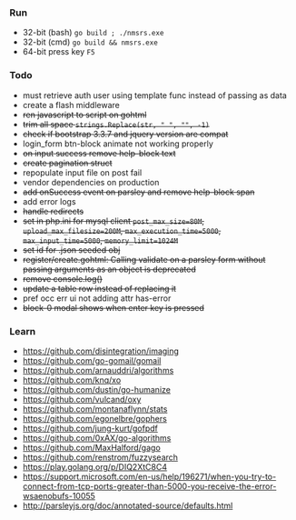 ### Run
* 32-bit (bash) `go build ; ./nmsrs.exe`
* 32-bit (cmd) `go build && nmsrs.exe`
* 64-bit press key `F5`

### Todo
* must retrieve auth user using template func instead of passing as data
* create a flash middleware
* ~~ren javascript to script on gohtml~~
* ~~trim all space `strings.Replace(str, " ", "", -1)`~~
* ~~check if bootstrap 3.3.7 and jquery version are compat~~
* login_form btn-block animate not working properly
* ~~on input success remove help-block text~~
* ~~create pagination struct~~
* repopulate input file on post fail
* vendor dependencies on production
* ~~add onSuccess event on parsley and remove help-block span~~
* add error logs
* ~~handle redirects~~
* ~~set in php.ini for mysql client `post_max_size=80M`, `upload_max_filesize=200M`, `max_execution_time=5000`, `max_input_time=5000`, `memory_limit=1024M`~~
* ~~set id for .json seeded obj~~
* ~~register/create.gohtml: Calling validate on a parsley form without passing arguments as an object is deprecated~~
* ~~remove console.log()~~
* ~~update a table row instead of replacing it~~
* pref occ err ui not adding attr has-error
* ~~block-0 modal shows when enter key is pressed~~

### Learn
* https://github.com/disintegration/imaging
* https://github.com/go-gomail/gomail
* https://github.com/arnauddri/algorithms
* https://github.com/knq/xo
* https://github.com/dustin/go-humanize
* https://github.com/vulcand/oxy
* https://github.com/montanaflynn/stats
* https://github.com/egonelbre/gophers
* https://github.com/jung-kurt/gofpdf
* https://github.com/0xAX/go-algorithms
* https://github.com/MaxHalford/gago
* https://github.com/renstrom/fuzzysearch
* https://play.golang.org/p/DIQ2XtC8C4
* https://support.microsoft.com/en-us/help/196271/when-you-try-to-connect-from-tcp-ports-greater-than-5000-you-receive-the-error-wsaenobufs-10055
* http://parsleyjs.org/doc/annotated-source/defaults.html